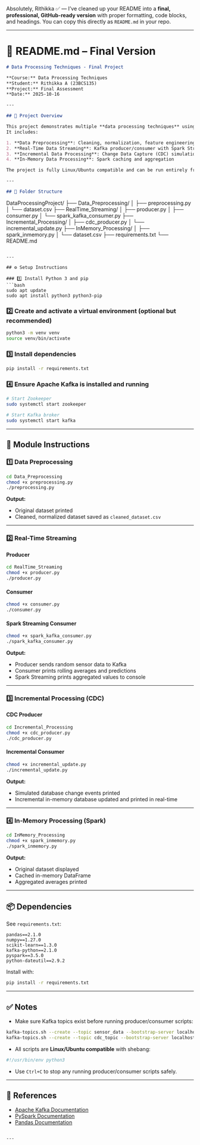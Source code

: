 Absolutely, Rithikka ✅ — I’ve cleaned up your README into a **final, professional, GitHub-ready version** with proper formatting, code blocks, and headings. You can copy this directly as `README.md` in your repo.

---

# 📄 README.md – Final Version

```markdown
# Data Processing Techniques - Final Project

**Course:** Data Processing Techniques  
**Student:** Rithikka A (23BCS135)  
**Project:** Final Assessment  
**Date:** 2025-10-16  

---

## 📌 Project Overview

This project demonstrates multiple **data processing techniques** using **Python**, **Apache Spark**, and **Apache Kafka**.  
It includes:

1. **Data Preprocessing**: Cleaning, normalization, feature engineering  
2. **Real-Time Data Streaming**: Kafka producer/consumer with Spark Streaming  
3. **Incremental Data Processing**: Change Data Capture (CDC) simulation and incremental updates  
4. **In-Memory Data Processing**: Spark caching and aggregation  

The project is fully Linux/Ubuntu compatible and can be run entirely from the terminal or VS Code.

---

## 📂 Folder Structure

```

DataProcessingProject/
├── Data_Preprocessing/
│   ├── preprocessing.py
│   └── dataset.csv
├── RealTime_Streaming/
│   ├── producer.py
│   ├── consumer.py
│   └── spark_kafka_consumer.py
├── Incremental_Processing/
│   ├── cdc_producer.py
│   └── incremental_update.py
├── InMemory_Processing/
│   ├── spark_inmemory.py
│   └── dataset.csv
├── requirements.txt
└── README.md

````

---

## ⚙️ Setup Instructions

### 1️⃣ Install Python 3 and pip
```bash
sudo apt update
sudo apt install python3 python3-pip
````

### 2️⃣ Create and activate a virtual environment (optional but recommended)

```bash
python3 -m venv venv
source venv/bin/activate
```

### 3️⃣ Install dependencies

```bash
pip install -r requirements.txt
```

### 4️⃣ Ensure Apache Kafka is installed and running

```bash
# Start Zookeeper
sudo systemctl start zookeeper

# Start Kafka broker
sudo systemctl start kafka
```

---

## 🧩 Module Instructions

### 1️⃣ Data Preprocessing

```bash
cd Data_Preprocessing
chmod +x preprocessing.py
./preprocessing.py
```

**Output:**

* Original dataset printed
* Cleaned, normalized dataset saved as `cleaned_dataset.csv`

---

### 2️⃣ Real-Time Streaming

#### Producer

```bash
cd RealTime_Streaming
chmod +x producer.py
./producer.py
```

#### Consumer

```bash
chmod +x consumer.py
./consumer.py
```

#### Spark Streaming Consumer

```bash
chmod +x spark_kafka_consumer.py
./spark_kafka_consumer.py
```

**Output:**

* Producer sends random sensor data to Kafka
* Consumer prints rolling averages and predictions
* Spark Streaming prints aggregated values to console

---

### 3️⃣ Incremental Processing (CDC)

#### CDC Producer

```bash
cd Incremental_Processing
chmod +x cdc_producer.py
./cdc_producer.py
```

#### Incremental Consumer

```bash
chmod +x incremental_update.py
./incremental_update.py
```

**Output:**

* Simulated database change events printed
* Incremental in-memory database updated and printed in real-time

---

### 4️⃣ In-Memory Processing (Spark)

```bash
cd InMemory_Processing
chmod +x spark_inmemory.py
./spark_inmemory.py
```

**Output:**

* Original dataset displayed
* Cached in-memory DataFrame
* Aggregated averages printed

---

## 📦 Dependencies

See `requirements.txt`:

```
pandas==2.1.0
numpy==1.27.0
scikit-learn==1.3.0
kafka-python==2.1.0
pyspark==3.5.0
python-dateutil==2.9.2
```

Install with:

```bash
pip install -r requirements.txt
```

---

## ✅ Notes

* Make sure Kafka topics exist before running producer/consumer scripts:

```bash
kafka-topics.sh --create --topic sensor_data --bootstrap-server localhost:9092
kafka-topics.sh --create --topic cdc_topic --bootstrap-server localhost:9092
```

* All scripts are **Linux/Ubuntu compatible** with shebang:

```bash
#!/usr/bin/env python3
```

* Use `Ctrl+C` to stop any running producer/consumer scripts safely.

---

## 📂 References

* [Apache Kafka Documentation](https://kafka.apache.org/documentation/)
* [PySpark Documentation](https://spark.apache.org/docs/latest/api/python/index.html)
* [Pandas Documentation](https://pandas.pydata.org/docs/)

```

---

